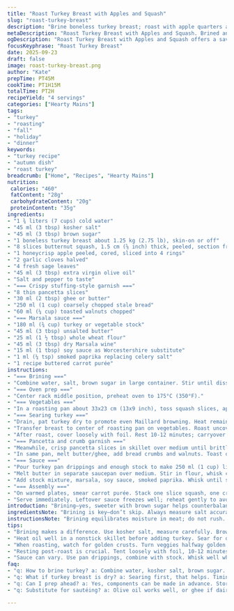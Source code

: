 ```yaml
---
title: "Roast Turkey Breast with Apples and Squash"
slug: "roast-turkey-breast"
description: "Brine boneless turkey breast; roast with apple quarters and butternut squash slices. Crisp pancetta, browned buttery pecan bread crumbs. Sauce Marsala thickened with roux, enriched with Worcestershire and celery salt. Layered presentation with carrot purée. Adjust timing by visual doneness; watch for golden crusts and internal temp near 165°F. Practical swaps include smoked paprika for celery salt, turkey stock for chicken broth. Tips on resting meat and turning vegetables for even caramelization. Balance sweet-acidic fruit with savory pancetta crunch. Rustic, composed plating."
metaDescription: "Roast Turkey Breast with Apples and Squash. Brined and perfectly roasted with crispy pancetta and herb flavors. A layered, rustic dish."
ogDescription: "Roast Turkey Breast with Apples and Squash offers a savory blend of flavors, combining tender turkey with crispy pancetta and roasted vegetables."
focusKeyphrase: "Roast Turkey Breast"
date: 2025-09-23
draft: false
image: roast-turkey-breast.png
author: "Kate"
prepTime: PT45M
cookTime: PT1H15M
totalTime: PT2H
recipeYield: "4 servings"
categories: ["Hearty Mains"]
tags:
- "turkey"
- "roasting"
- "fall"
- "holiday"
- "dinner"
keywords:
- "turkey recipe"
- "autumn dish"
- "roast turkey"
breadcrumb: ["Home", "Recipes", "Hearty Mains"]
nutrition: 
 calories: "460"
 fatContent: "28g"
 carbohydrateContent: "20g"
 proteinContent: "35g"
ingredients:
- "1 ¾ liters (7 cups) cold water"
- "45 ml (3 tbsp) kosher salt"
- "45 ml (3 tbsp) brown sugar"
- "1 boneless turkey breast about 1.25 kg (2.75 lb), skin-on or off"
- "8 slices butternut squash, 1.5 cm (⅝ inch) thick, peeled, section from bulb"
- "1 honeycrisp apple peeled, cored, sliced into 4 rings"
- "2 garlic cloves halved"
- "4 fresh sage leaves"
- "45 ml (3 tbsp) extra virgin olive oil"
- "Salt and pepper to taste"
- "=== Crispy stuffing-style garnish ==="
- "8 thin pancetta slices"
- "30 ml (2 tbsp) ghee or butter"
- "250 ml (1 cup) coarsely chopped stale bread"
- "60 ml (¼ cup) toasted walnuts chopped"
- "=== Marsala sauce ==="
- "180 ml (¾ cup) turkey or vegetable stock"
- "45 ml (3 tbsp) unsalted butter"
- "25 ml (1 ½ tbsp) whole wheat flour"
- "45 ml (3 tbsp) dry Marsala wine"
- "15 ml (1 tbsp) soy sauce as Worcestershire substitute"
- "1 ml (¼ tsp) smoked paprika replacing celery salt"
- "1 recipe buttered carrot purée"
instructions:
- "=== Brining ==="
- "Combine water, salt, brown sugar in large container. Stir until dissolved. Submerge turkey breast completely. Chill 60 minutes. Brining firms texture; sugar balances saltiness. Rinse later, dry thoroughly with paper towels to aid browning."
- "=== Oven prep ==="
- "Center rack middle position, preheat oven to 175°C (350°F)."
- "=== Vegetables ==="
- "In a roasting pan about 33x23 cm (13x9 inch), toss squash slices, apple rings, garlic halves, sage, half the olive oil. Season with salt and pepper. Distribute evenly around pan edges. Notice slight sizzle if pan hot enough. Set aside."
- "=== Searing turkey ==="
- "Drain, pat turkey dry to promote even Maillard browning. Heat remaining olive oil in nonstick skillet over medium-high. Add turkey; sear 3-4 minutes each side until mahogany crust forms. Crucial step for flavor depth."
- "Transfer breast to center of roasting pan on vegetables. Roast uncovered ~45 min or until instant-read thermometer shows 73-75°C (163-167°F). When top firm and juices clear when poked, consider done. Turn squash and apples halfway through to get caramelized edges and prevent drying out."
- "After roast, cover loosely with foil. Rest 10-12 minutes; carryover heat evens out temperature, juices redistribute. Skip this and meat dries out."
- "=== Pancetta and crumb garnish ==="
- "Meanwhile, crisp pancetta slices in skillet over medium until brittle. Drain on paper towels, reserve."
- "In same pan, melt butter/ghee, add bread crumbs and walnuts. Toast over medium heat until golden-brown and nutty aroma arises, about 3-4 minutes. Powdery texture and crunch contrast softness of meat and fruit."
- "=== Sauce ==="
- "Pour turkey pan drippings and enough stock to make 250 ml (1 cup) liquid total. Scrape browned bits off pan base; this is flavor gold."
- "Melt butter in separate saucepan over medium. Stir in flour, whisk constantly about 3 minutes until mixture looks tawny and smells nutty. Rinse whisk often prevents lumps."
- "Add stock mixture, marsala, soy sauce, smoked paprika. Whisk until sauce thickens and bubbles gently, 3 minutes simmer. Adjust salt & pepper if desired."
- "=== Assembly ==="
- "On warmed plates, smear carrot purée. Stack one slice squash, one crispy pancetta slice, one apple ring, then second squash slice. Sprinkle toasted crumb mixture generously on top. Finish with another pancetta slice. Lay 2-3 thick slices turkey breast on top. Spoon Marsala sauce over meat."
- "Serve immediately. Leftover sauce freezes well; reheat gently to avoid separation."
introduction: "Brining—yes, sweeter with brown sugar helps counterbalance salt, firms the flesh so it stays juicy. Turkey breast needs love, not just roasting dry. Sear first for deep color, not just appearance but flavor through Maillard. Butternut squash here sliced thicker—keeps shape, texture after roasting; apple contributes floral acid and moist softness; rind the garlic for subtle background. Shifting sage to roasting pan infuses herbal steam without overpowering. Pancetta crisps cracked once out of the pan; that fat renders quietly in crumb mix—breadcrumbs with pecans swapped, walnuts add darker earthiness, bite complementing turkey’s softness. Marsala sauce thickened with whole wheat flour, gives slight nuttiness and body. Replacing Worcestershire with soy sauce avoids unexpected bitterness for some kitchens; smoked paprika stands in for celery salt adding warmth without salt overload. Resting turkey is not optional—carryover heat finishes comfortably; juices redistribute rather than puddle on cutting board. Serve plated with layers; carrot purée underlines sweetness, richness, and color contrast. Visually appealing but rustic; flavors layered. Timing is fluid; learn when squash browns; apples turn translucent; turkey pushes resistance but springy to touch; skins crackle. Simple substitutions enable home cooks without exotic pantry staples. Practical, elegant."
ingredientsNote: "Brining is key—don’t skip. Always measure salt accurately; kosher salt flakes vary by brand. Brown sugar rounds saltiness, adds complexity. Turkey breast can have skin on for fat rendering, otherwise watch for dryness; searing crucial to trap moisture inside. Butternut squash bulb section is better texture and sweetness than neck end; peeled to avoid tough skin. Apples work best if firm, slightly tart—honeycrisp chosen for balance but Gala swapped in here for moderate sweetness to keep fresh punch. Sage fresh releases oil during roasting, dried is weaker. Oil split between vegetables and meat ensures both brown evenly; use high-quality extra virgin for flavor. Pancetta can be replaced by thick-cut bacon but differs in smoke intensity. Butter replaced by ghee where dairy-free adapted. Bread crumbs should be coarse for texture; stale bread preferred, toasted partially if fresh. Pecans replaced with walnuts—more available, earthier flavor. Marsala wine lends characteristic aroma; dry sherry or port possible substitutes. Unsalted butter controls seasoning in sauce. Worcestershire replaced by soy sauce in low-allergy or vegetarian options; celery salt replaced with smoked paprika giving slight smoky warmth. Carrot purée acts as sweet vegetable counterpart."
instructionsNote: "Brining equilibrates moisture in meat; do not rush. Dry turkey well after or searing will steam not brown. Use medium-high heat in non-stick skillet to avoid sticking during sear; color over fully cooked makes difference. Roasting pan size matters; crowding vegetables inhibits caramelization; spread evenly. Turning veggies mid roast exposes all surfaces to heat and air, develops color. Use instant-read thermometer for precision rather than guesswork. Tent turkey loosely with foil post-roast; prevents drying but avoids sogginess by not wrapping tight. Crisp pancetta to render fat fully, but don’t burn; pan temp control vital. Use leftover fat for sautéing crumbs adds flavor foundation; monitor color closely as nuts can turn bitter if scorched. Roux requires steady whisking to avoid lumps; color determines depth—too pale, raw flour taste; too dark, loss of thickening power. Combining pan drippings with stock balances richness and volume in sauce; timing matters—add liquids gradually to gauge thickness. Simmer sauce gently; avoid vigorous boil that breaks sauce. Adjust seasoning incrementally after simmering. Assembly calls for warmth—both plates and components; ensures sauce remains fluid, textures harmonious. Layering ingredients elevates textures and flavors contrast—soft, crunchy, acidic, savory. Serve immediately. If prepping ahead, keep components separate to maintain textural integrity."
tips:
- "Brining makes a difference. Use kosher salt, measure carefully. Brown sugar balances saltiness, helps texture. 60 minutes, chilling in fridge."
- "Heat oil well in a nonstick skillet before adding turkey. Sear for depth of flavor, brown crust looks good, tastes better. Sizzle indicates hot enough."
- "When roasting, watch for golden crusts. Turn veggies halfway golden edges. Apples should be translucent, squash soft but firm. Timing is key."
- "Resting post-roast is crucial. Tent loosely with foil, 10-12 minutes. Juices redistribute. Dry turkey? It’s a sin. This helps keep it juicy."
- "Sauce can vary. Use pan drippings, combine with stock. Whisk well while adding liquid, simmer gently, avoid boiling. Adjust seasoning after thickening."
faq:
- "q: How to brine turkey? a: Combine water, kosher salt, brown sugar. Submerge turkey, chill 60 minutes, rinse and dry well before cooking."
- "q: What if turkey breast is dry? a: Searing first, that helps. Timing is important when roasting; use an instant-read thermometer for accuracy."
- "q: Can I prep ahead? a: Yes, components can be made in advance. Store separately—keeps textures right. Don't mix until serving."
- "q: Substitute for sautéing? a: Olive oil works well, or ghee if dairy-free. Butter gives flavor but burns faster. Choose carefully based on dish."

---
```

